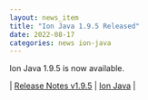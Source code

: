 ```yaml
---
layout: news_item
title: "Ion Java 1.9.5 Released"
date: 2022-08-17
categories: news ion-java
---
```


Ion Java 1.9.5 is now available.

| [Release Notes v1.9.5](https://github.com/amzn/ion-java/releases/tag/v1.9.5) | [Ion Java](https://github.com/amzn/ion-java) |

